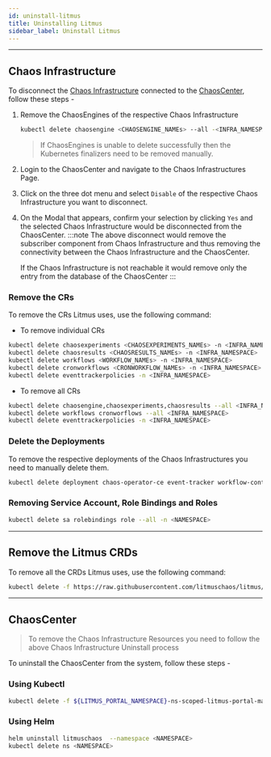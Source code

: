 ```yaml
---
id: uninstall-litmus
title: Uninstalling Litmus
sidebar_label: Uninstall Litmus
---
```


---

## Chaos Infrastructure

To disconnect the [Chaos Infrastructure](../getting-started/resources.md#chaosagents) connected to the [ChaosCenter](../getting-started/resources.md#chaoscenter), follow these steps -

1. Remove the ChaosEngines of the respective Chaos Infrastructure

   ```bash
   kubectl delete chaosengine <CHAOSENGINE_NAMEs> --all -<INFRA_NAMESPACE>
   ```

   > If ChaosEngines is unable to delete successfully then the Kubernetes finalizers need to be removed manually.

2. Login to the ChaosCenter and navigate to the Chaos Infrastructures Page.
3. Click on the three dot menu and select `Disable` of the respective Chaos Infrastructure you want to disconnect.
4. On the Modal that appears, confirm your selection by clicking `Yes` and the selected Chaos Infrastructure would be disconnected from the ChaosCenter.
   :::note
   The above disconnect would remove the subscriber component from Chaos Infrastructure and thus removing the connectivity between the Chaos Infrastructure and the ChaosCenter.

   If the Chaos Infrastructure is not reachable it would remove only the entry from the database of the ChaosCenter
   :::

### Remove the CRs

To remove the CRs Litmus uses, use the following command:

- To remove individual CRs

```bash
kubectl delete chaosexperiments <CHAOSEXPERIMENTS_NAMEs> -n <INFRA_NAMESPACE>
kubectl delete chaosresults <CHAOSRESULTS_NAMEs> -n <INFRA_NAMESPACE>
kubectl delete workflows <WORKFLOW_NAMEs> -n <INFRA_NAMESPACE>
kubectl delete cronworkflows <CRONWORKFLOW_NAMEs> -n <INFRA_NAMESPACE>
kubectl delete eventtrackerpolicies -n <INFRA_NAMESPACE>
```

- To remove all CRs

```bash
kubectl delete chaosengine,chaosexperiments,chaosresults --all <INFRA_NAMESPACE>
kubectl delete workflows cronworflows --all <INFRA_NAMESPACE>
kubectl delete eventtrackerpolicies -n <INFRA_NAMESPACE>
```

### Delete the Deployments

To remove the respective deployments of the Chaos Infrastructures you need to manually delete them.

```bash
kubectl delete deployment chaos-operator-ce event-tracker workflow-controller chaos-exporter -n <INFRA_NAMESPACE>
```

### Removing Service Account, Role Bindings and Roles

```bash
kubectl delete sa rolebindings role --all -n <NAMESPACE>
```

---

## Remove the Litmus CRDs

To remove all the CRDs Litmus uses, use the following command:

```bash
kubectl delete -f https://raw.githubusercontent.com/litmuschaos/litmus/master/chaoscenter/manifests/litmus-portal-crds.yml
```

---

## ChaosCenter

> To remove the Chaos Infrastructure Resources you need to follow the above Chaos Infrastructure Uninstall process

To uninstall the ChaosCenter from the system, follow these steps -

### Using Kubectl

```bash
kubectl delete -f ${LITMUS_PORTAL_NAMESPACE}-ns-scoped-litmus-portal-manifest.yml -n ${LITMUS_PORTAL_NAMESPACE}
```

### Using Helm

```bash
helm uninstall litmuschaos  --namespace <NAMESPACE>
kubectl delete ns <NAMESPACE>
```
